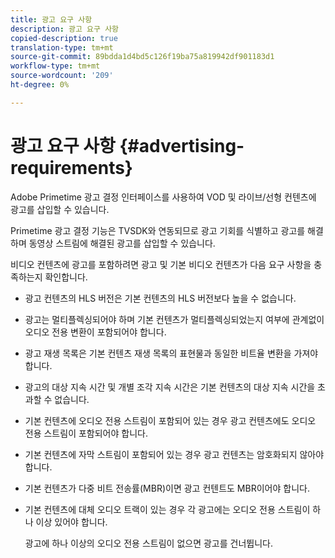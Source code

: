 ```yaml
---
title: 광고 요구 사항
description: 광고 요구 사항
copied-description: true
translation-type: tm+mt
source-git-commit: 89bdda1d4bd5c126f19ba75a819942df901183d1
workflow-type: tm+mt
source-wordcount: '209'
ht-degree: 0%

---
```



# 광고 요구 사항 {#advertising-requirements}

Adobe Primetime 광고 결정 인터페이스를 사용하여 VOD 및 라이브/선형 컨텐츠에 광고를 삽입할 수 있습니다.

Primetime 광고 결정 기능은 TVSDK와 연동되므로 광고 기회를 식별하고 광고를 해결하며 동영상 스트림에 해결된 광고를 삽입할 수 있습니다.

비디오 컨텐츠에 광고를 포함하려면 광고 및 기본 비디오 컨텐츠가 다음 요구 사항을 충족하는지 확인합니다.

* 광고 컨텐츠의 HLS 버전은 기본 컨텐츠의 HLS 버전보다 높을 수 없습니다.
* 광고는 멀티플렉싱되어야 하며 기본 컨텐츠가 멀티플렉싱되었는지 여부에 관계없이 오디오 전용 변환이 포함되어야 합니다.
* 광고 재생 목록은 기본 컨텐츠 재생 목록의 표현물과 동일한 비트율 변환을 가져야 합니다.
* 광고의 대상 지속 시간 및 개별 조각 지속 시간은 기본 컨텐츠의 대상 지속 시간을 초과할 수 없습니다.
* 기본 컨텐츠에 오디오 전용 스트림이 포함되어 있는 경우 광고 컨텐츠에도 오디오 전용 스트림이 포함되어야 합니다.
* 기본 컨텐츠에 자막 스트림이 포함되어 있는 경우 광고 컨텐츠는 암호화되지 않아야 합니다.
* 기본 컨텐츠가 다중 비트 전송률(MBR)이면 광고 컨텐트도 MBR이어야 합니다.
* 기본 컨텐츠에 대체 오디오 트랙이 있는 경우 각 광고에는 오디오 전용 스트림이 하나 이상 있어야 합니다.

   광고에 하나 이상의 오디오 전용 스트림이 없으면 광고를 건너뜁니다.